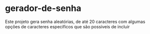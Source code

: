 # gerador-de-senha
Este projeto gera senha aleatórias, de até 20 caracteres com algumas opções de caracteres específicos que são possíveis de incluir
